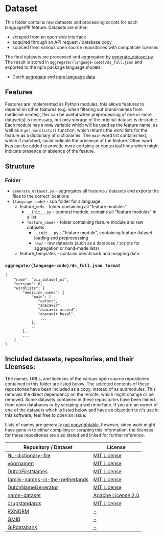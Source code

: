 # Dataset
This folder contains raw datasets and processing scripts for each language/PII feature. Datasets are either:

- scraped from an open web interface
- acquired through an API request / database copy
- sourced from various open source repositories with compatible licenses

The final datasets are processed and aggregated by [generate_dataset.py](generate_dataset.py). The result is stored in 
`aggregate/{language-code}/ds_full.json` and exported to the npm package language models: 

- Dutch [aggregate](./aggregate/nl/ds_full.json) and [npm language data](../pii-filter/src/lang/nl/datasets)

## Features
Features are implemented as Python modules, this allows features to depend on other features (e.g. when filtering out
brand-names from medicine names), this can be useful when preprocessing of one or more dataset(s) is necessary, but only
storage of the original dataset is desirable. Each module has a `NAME` variable which will be used as the feature name,
as well as a `get_wordlists()` function, which returns the word lists for the feature as a dictionary of dictionaries.
The `main` word list contains text, which if matched, could indicate the presence of the feature. Other word lists can
be added to provide more certainty or contextual hints which might indicate presence or absence of the feature.


## Structure

### Folder
- `generate_dataset.py` - aggregates all features / datasets and exports the files to the correct locations
- `{language-code}` - sub folder for a language
    - feature_sets - folder containing all "feature modules"
        - `__init__.py` - topmost module, contains all "feature modules" in a list
        - `feature_name/` - folder containing feature module and raw datasets
            - `__init__.py` - "feature module", containing feature dataset loading and preprocessing
            - `raw/` - raw datasets (such as a database / scripts for aggregation or hand-made lists)
    - feature_templates - contains benchmark and mapping data

### `aggregate/{language-code}/ds_full.json format`
```
{
    "name": "pii_dataset_nl",
    "version": 0, 
    "wordlists": {
        "medicine_names": {
            "main": [
               "aafact",
               "abacavir",
               "abacavir accord",
               "abacavir hexal",
                ...
            ],
            ...
        },
        ...
    }
}
```

## Included datasets, repositories, and their Licenses:
The names, URLs, and licenses of the various open source repositories contained in this folder are listed below. The
selected contents of these repositories have been included as a copy, instead of as submodules. This removes the direct 
dependency on the remote, which might change or be removed. Some datasets contained in these repositories have been 
mined from open databases or by scraping a web interface. If you are an owner of one of the datasets which is listed 
below and have an objection to it's use in this software, feel free to open an issue.

Lists of names are generally [not
copyrightable](https://www.justia.com/intellectual-property/copyright/lists-directories-and-databases/), however, since
work might have gone in to either compiling or scraping this information, the licenses for these repositories are also 
stated and linked for further reference.


|   Repository / Dataset   |	License   |
|--------------------------|--------------|
|[NL-dictionary-file](https://github.com/Speedbuilder/NL-dictionary-file) | [MIT License](https://github.com/Speedbuilder/NL-dictionary-file/blob/master/LICENSE)|
|[voornamen](https://github.com/reithose/voornamen) | [MIT License](https://github.com/reithose/voornamen/blob/master/LICENSE) |
|[DutchFirstNames](https://github.com/Josha91/DutchFirstNames) | [MIT License](https://github.com/Josha91/DutchFirstNames/blob/master/LICENSE) |
|[family-names-in-the-netherlands](https://github.com/digitalheir/family-names-in-the-netherlands/) | [MIT License](https://github.com/digitalheir/family-names-in-the-netherlands/blob/master/LICENSE.txt)|
|[DutchNameGenerator](https://github.com/MagicMau/DutchNameGenerator) | [MIT License](https://github.com/MagicMau/DutchNameGenerator/blob/master/LICENSE) |
|[name-dataset](https://github.com/philipperemy/name-dataset)| [Apache License 2.0](https://github.com/philipperemy/name-dataset/blob/master/LICENSE) |
|[drugstandards](https://github.com/mlbernauer/drugstandards) | [MIT License](https://github.com/mlbernauer/drugstandards/blob/master/LICENSE.txt) |
|[RXNORM](https://www.nlm.nih.gov/research/umls/rxnorm/docs/rxnormfiles.html)| [-](https://www.nlm.nih.gov/copyright.html) |
|[GMIB](https://www.geneesmiddeleninformatiebank.nl/)| [-](https://www.geneesmiddeleninformatiebank.nl/nl/) |
|[GIPdatabank](https://www.gipdatabank.nl/)| [-](https://www.gipdatabank.nl/servicepagina/open-data) |